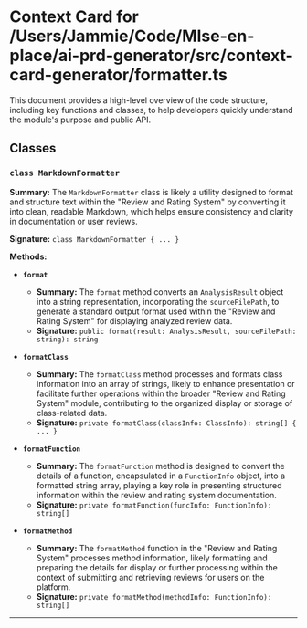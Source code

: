 # Context Card for /Users/Jammie/Code/MIse-en-place/ai-prd-generator/src/context-card-generator/formatter.ts

This document provides a high-level overview of the code structure, including key functions and classes, to help developers quickly understand the module's purpose and public API.

## Classes

### `class MarkdownFormatter`

**Summary:** The `MarkdownFormatter` class is likely a utility designed to format and structure text within the "Review and Rating System" by converting it into clean, readable Markdown, which helps ensure consistency and clarity in documentation or user reviews.

**Signature:** `class MarkdownFormatter { ... }`

**Methods:**

- **`format`**
  - **Summary:** The `format` method converts an `AnalysisResult` object into a string representation, incorporating the `sourceFilePath`, to generate a standard output format used within the "Review and Rating System" for displaying analyzed review data.
  - **Signature:** `public format(result: AnalysisResult, sourceFilePath: string): string`

- **`formatClass`**
  - **Summary:** The `formatClass` method processes and formats class information into an array of strings, likely to enhance presentation or facilitate further operations within the broader "Review and Rating System" module, contributing to the organized display or storage of class-related data.
  - **Signature:** `private formatClass(classInfo: ClassInfo): string[] { ... }`

- **`formatFunction`**
  - **Summary:** The `formatFunction` method is designed to convert the details of a function, encapsulated in a `FunctionInfo` object, into a formatted string array, playing a key role in presenting structured information within the review and rating system documentation.
  - **Signature:** `private formatFunction(funcInfo: FunctionInfo): string[]`

- **`formatMethod`**
  - **Summary:** The `formatMethod` function in the "Review and Rating System" processes method information, likely formatting and preparing the details for display or further processing within the context of submitting and retrieving reviews for users on the platform.
  - **Signature:** `private formatMethod(methodInfo: FunctionInfo): string[]`

---
